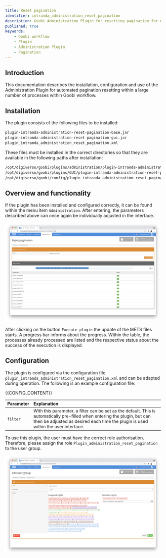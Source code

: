 ```yaml
---
title: Reset pagination
identifier: intranda_administration_reset_pagination
description: Goobi Administration Plugin for resetting pagination for multiple processes
published: true
keywords:
    - Goobi workflow
    - Plugin
    - Administration Plugin
    - Pagination
---
```

## Introduction
This documentation describes the installation, configuration and use of the Administration Plugin for automated pagination resetting within a large number of processes within Goobi workflow.


## Installation
The plugin consists of the following files to be installed:

```bash
plugin-intranda-administration-reset-pagination-base.jar
plugin-intranda-administration-reset-pagination-gui.jar
plugin_intranda_administration_reset_pagination.xml
```

These files must be installed in the correct directories so that they are available in the following paths after installation:

```bash
/opt/digiverso/goobi/plugins/administration/plugin-intranda-administration-reset-pagination-base.jar
/opt/digiverso/goobi/plugins/GUI/plugin-intranda-administration-reset-pagination-gui.jar
/opt/digiverso/goobi/config/plugin_intranda_administration_reset_pagination.xml
```


## Overview and functionality
If the plugin has been installed and configured correctly, it can be found within the menu item `Administration`. After entering, the parameters described above can once again be individually adjusted in the interface.

![User interface of the plugin](screen2_en.png)

After clicking on the button `Execute plugin` the update of the METS files starts. A progress bar informs about the progress. Within the table, the processes already processed are listed and the respective status about the success of the execution is displayed.


## Configuration
The plugin is configured via the configuration file `plugin_intranda_administration_reset_pagination.xml` and can be adapted during operation. The following is an example configuration file:

{{CONFIG_CONTENT}}

| Parameter | Explanation |
| :--- | :--- |
| `filter` | With this parameter, a filter can be set as the default. This is automatically pre-filled when entering the plugin, but can then be adjusted as desired each time the plugin is used within the user interface. |

To use this plugin, the user must have the correct role authorisation. Therefore, please assign the role `Plugin_administration_reset_pagination` to the user group.

![Correctly assigned role for users](screen1_en.png)
